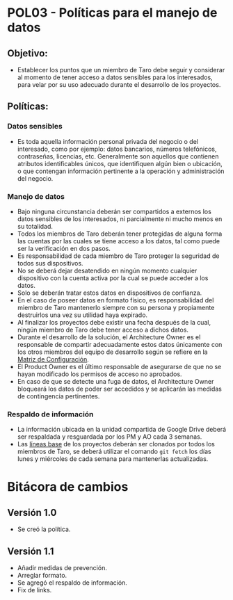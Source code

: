 # POL03 - Políticas para el manejo de datos

## Objetivo:

- Establecer los puntos que un miembro de Taro debe seguir y considerar al momento de tener acceso a datos sensibles para los interesados, para velar por su uso adecuado durante el desarrollo de los proyectos.

## Políticas:

### Datos sensibles

- Es toda aquella información personal privada del negocio o del interesado, como por ejemplo: datos bancarios, números telefónicos, contraseñas, licencias, etc. Generalmente son aquellos que contienen atributos identificables únicos, que identifiquen algún bien o ubicación, o que contengan información pertinente a la operación y administración del negocio.

### Manejo de datos

- Bajo ninguna circunstancia deberán ser compartidos a externos los datos sensibles de los interesados, ni parcialmente ni mucho menos en su totalidad.
- Todos los miembros de Taro deberán tener protegidas de alguna forma las cuentas por las cuales se tiene acceso a los datos, tal como puede ser la verificación en dos pasos.
- Es responsabilidad de cada miembro de Taro proteger la seguridad de todos sus dispositivos.
- No se deberá dejar desatendido en ningún momento cualquier dispositivo con la cuenta activa por la cual se puede acceder a los datos.
- Solo se deberán tratar estos datos en dispositivos de confianza.
- En el caso de poseer datos en formato físico, es responsabilidad del miembro de Taro mantenerlo siempre con su persona y propiamente destruirlos una vez su utilidad haya expirado.
- Al finalizar los proyectos debe existir una fecha después de la cual, ningún miembro de Taro debe tener acceso a dichos datos.
- Durante el desarrollo de la solución, el Architecture Owner es el responsable de compartir adecuadamente estos datos únicamente con los otros miembros del equipo de desarrollo según se refiere en la [Matriz de Configuración](https://docs.google.com/spreadsheets/d/13zfQpqBBmqAT_znf1N4ebV_jcLBpeh_gjq9eHpkdOhk/edit#gid=0).
- El Product Owner es el último responsable de asegurarse de que no se hayan modificado los permisos de acceso no aprobados.
- En caso de que se detecte una fuga de datos, el Architecture Owner bloqueará los datos de poder ser accedidos y se aplicarán las medidas de contingencia pertinentes.

### Respaldo de información

- La información ubicada en la unidad compartida de Google Drive deberá ser respaldada y resguardada por los PM y AO cada 3 semanas.
- Las [líneas base](https://taro-it.github.io/docs/politicas/POL04-Definicion%20de%20elementos%20de%20configuracion) de los proyectos deberán ser clonados por todos los miembros de Taro, se deberá utilizar el comando `git fetch` los días lunes y miércoles de cada semana para mantenerlas actualizadas.

# Bitácora de cambios

## Versión 1.0

- Se creó la política.

## Versión 1.1

- Añadir medidas de prevención.
- Arreglar formato.
- Se agregó el respaldo de información.
- Fix de links.

